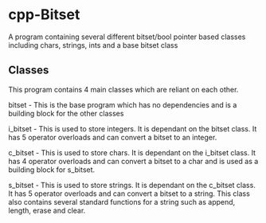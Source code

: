 # cpp-Bitset
A program containing several different bitset/bool pointer based classes including chars, strings, ints and a base bitset class
## Classes
This program contains 4 main classes which are reliant on each other.

bitset - This is the base program which has no dependencies and is a building block for the other classes

i_bitset - This is used to store integers. It is dependant on the bitset class. It has 5 operator overloads and can convert a bitset to an integer.

c_bitset - This is used to store chars. It is dependant on the i_bitset class. It has 4 operator overloads and can convert a bitset to a char and is used as a building block for s_bitset.

s_bitset - This is used to store strings. It is dependant on the c_bitset class. It has 5 operator overloads and can convert a bitset to a string. This class also contains several standard functions for a string such as append, length, erase and clear.
